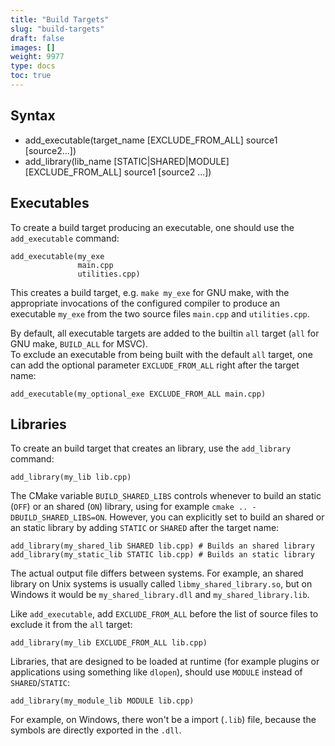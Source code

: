 ```yaml
---
title: "Build Targets"
slug: "build-targets"
draft: false
images: []
weight: 9977
type: docs
toc: true
---
```


## Syntax
- add_executable(target_name [EXCLUDE_FROM_ALL] source1 [source2...])
- add_library(lib_name [STATIC|SHARED|MODULE] [EXCLUDE_FROM_ALL] source1 [source2 ...])

## Executables
To create a build target producing an executable, one should use the `add_executable` command:
```
add_executable(my_exe
               main.cpp
               utilities.cpp)
```
This creates a build target, e.g. `make my_exe` for GNU make, with the appropriate invocations of the configured compiler to produce an executable `my_exe` from the two source files `main.cpp` and `utilities.cpp`.

By default, all executable targets are added to the builtin `all` target (`all` for GNU make, `BUILD_ALL` for MSVC).  
To exclude an executable from being built with the default `all` target, one can add the optional parameter `EXCLUDE_FROM_ALL` right after the target name:
```
add_executable(my_optional_exe EXCLUDE_FROM_ALL main.cpp)
```

## Libraries
To create an build target that creates an library, use the `add_library` command:

```
add_library(my_lib lib.cpp)
```

The CMake variable `BUILD_SHARED_LIBS` controls whenever to build an static (`OFF`) or an shared (`ON`) library, using for example `cmake .. -DBUILD_SHARED_LIBS=ON`. However, you can explicitly set to build an shared or an static library by adding `STATIC` or `SHARED` after the target name:

```
add_library(my_shared_lib SHARED lib.cpp) # Builds an shared library
add_library(my_static_lib STATIC lib.cpp) # Builds an static library
```

The actual output file differs between systems. For example, an shared library on Unix systems is usually called `libmy_shared_library.so`, but on Windows it would be `my_shared_library.dll` and `my_shared_library.lib`.

Like `add_executable`, add `EXCLUDE_FROM_ALL` before the list of source files to exclude it from the `all` target:

```
add_library(my_lib EXCLUDE_FROM_ALL lib.cpp)
```

Libraries, that are designed to be loaded at runtime (for example plugins or applications using something like `dlopen`), should use `MODULE` instead of `SHARED`/`STATIC`:

```
add_library(my_module_lib MODULE lib.cpp)
```

For example, on Windows, there won't be a import (`.lib`) file, because the symbols are directly exported in the `.dll`.

